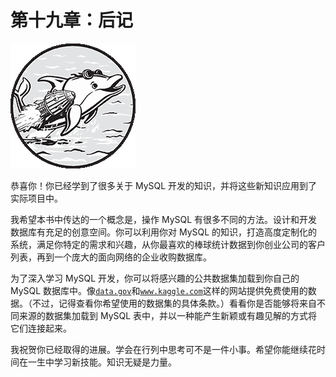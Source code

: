 # 第十九章：后记

![](img/chapterart.png)

恭喜你！你已经学到了很多关于 MySQL 开发的知识，并将这些新知识应用到了实际项目中。

我希望本书中传达的一个概念是，操作 MySQL 有很多不同的方法。设计和开发数据库有充足的创意空间。你可以利用你对 MySQL 的知识，打造高度定制化的系统，满足你特定的需求和兴趣，从你最喜欢的棒球统计数据到你创业公司的客户列表，再到一个庞大的面向网络的企业收购数据库。

为了深入学习 MySQL 开发，你可以将感兴趣的公共数据集加载到你自己的 MySQL 数据库中。像[`data.gov`](https://data.gov)和[`www.kaggle.com`](https://www.kaggle.com)这样的网站提供免费使用的数据。（不过，记得查看你希望使用的数据集的具体条款。）看看你是否能够将来自不同来源的数据集加载到 MySQL 表中，并以一种能产生新颖或有趣见解的方式将它们连接起来。

我祝贺你已经取得的进展。学会在行列中思考可不是一件小事。希望你能继续花时间在一生中学习新技能。知识无疑是力量。
